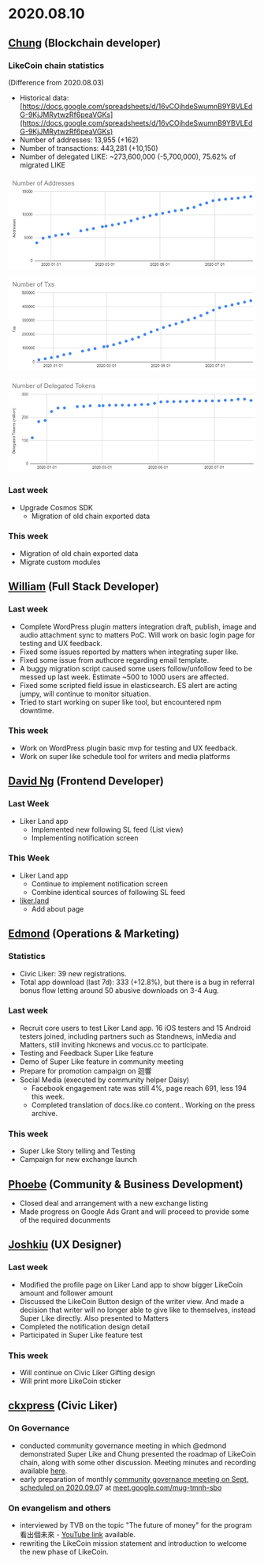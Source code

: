 # 2020.08.10

## [Chung](https://like.co/chungwu) \(Blockchain developer\) <a id="chung-blockchain-developer"></a>

### LikeCoin chain statistics <a id="likecoin-chain-statistics"></a>

\(Difference from 2020.08.03\)

* Historical data: [https://docs.google.com/spreadsheets/d/16vCOjhdeSwumnB9YBVLEdG-9KjJMRytwzRf6peaVGKs](https://docs.google.com/spreadsheets/d/16vCOjhdeSwumnB9YBVLEdG-9KjJMRytwzRf6peaVGKs)​
* Number of addresses: 13,955 \(+162\)
* Number of transactions: 443,281 \(+10,150\)
* Number of delegated LIKE: ~273,600,000 \(-5,700,000\), 75.62% of migrated LIKE

![](../../../.gitbook/assets/image%20%2892%29.png)

![](../../../.gitbook/assets/image%20%2893%29.png)

![](../../../.gitbook/assets/image%20%2891%29.png)

### Last week <a id="last-week"></a>

* Upgrade Cosmos SDK
  * Migration of old chain exported data

### This week <a id="this-week"></a>

* Migration of old chain exported data
* Migrate custom modules

## ​[William](https://like.co/williamchong) \(Full Stack Developer\) <a id="william-full-stack-developer"></a>

### Last week <a id="last-week-1"></a>

* Complete WordPress plugin matters integration draft, publish, image and audio attachment sync to matters PoC. Will work on basic login page for testing and UX feedback.
* Fixed some issues reported by matters when integrating super like.
* Fixed some issue from authcore regarding email template.
* A buggy migration script caused some users follow/unfollow feed to be messed up last week. Estimate ~500 to 1000 users are affected.
* Fixed some scripted field issue in elasticsearch. ES alert are acting jumpy, will continue to monitor situation.
* Tried to start working on super like tool, but encountered npm downtime.

### This week <a id="this-week-1"></a>

* Work on WordPress plugin basic mvp for testing and UX feedback.
* Work on super like schedule tool for writers and media platforms

## ​[David Ng](https://github.com/nwingt) \(Frontend Developer\) <a id="david-ng-frontend-developer"></a>

### Last Week <a id="last-week-2"></a>

* Liker Land app
  * Implemented new following SL feed \(List view\)
  * Implementing notification screen

### **This Week** <a id="this-week-2"></a>

* Liker Land app
  * Continue to implement notification screen
  * Combine identical sources of following SL feed
* [liker.land](https://liker.land)
  * Add about page

## **​**[**Edmond**](https://like.co/edmondyu) **\(Operations & Marketing\)** <a id="edmond-operations-and-marketing"></a>

### **Statistics** <a id="statistics"></a>

* Civic Liker: 39 new registrations. 
* Total app download \(last 7d\): 333 \(+12.8%\), but there is a bug in referral bonus flow letting around 50 abusive downloads on 3-4 Aug.  

### **Last week** <a id="last-week-3"></a>

* Recruit core users to test Liker Land app.  16 iOS testers and 15 Android testers joined, including partners such as Standnews, inMedia and Matters, still inviting hkcnews and vocus.cc to participate.
* Testing and Feedback Super Like feature
* Demo of Super Like feature in community meeting
* Prepare for promotion campaign on 迴響
* Social Media \(executed by community helper Daisy\)
  * Facebook engagement rate was still 4%, page reach 691, less 194 this week.
  * Completed translation of docs.like.co content.. Working on the press archive.

### This week <a id="this-week-3"></a>

* Super Like Story telling and Testing
* Campaign for new exchange launch

## ​[Phoebe](https://like.co/phoebe_fb) \(Community & Business Development\) <a id="fbf6"></a>

* Closed deal and arrangement with a new exchange listing 
* Made progress on Google Ads Grant and will proceed to provide some of the required docunments

## ​[Joshkiu](https://like.co/joshkiu) \(UX Designer\) <a id="joshkiu-ux-designer"></a>

### Last week <a id="last-week-4"></a>

* Modified the profile page on Liker Land app to show bigger LikeCoin amount and follower amount
* Discussed the LikeCoin Button design of the writer view. And made a decision that writer will no longer able to give like to themselves, instead Super Like directly. Also presented to Matters
* Completed the notification design detail
* Participated in Super Like feature test

### This week <a id="this-week-4"></a>

* Will continue on Civic Liker Gifting design
* Will print more LikeCoin sticker

## ​[ckxpress](https://like.co/ckxpress) \(Civic Liker\) <a id="fbf6-1"></a>

### **On Governance**

* conducted community governance meeting in which @edmond demonstrated Super Like and Chung presented the roadmap of LikeCoin chain, along with some other discussion. Meeting minutes and recording available [here](https://medium.com/likecoin/likecoin-2020-08-community-governance-meeting-bfbfb54012c0).
* early preparation of monthly [community governance meeting on Sept, scheduled on 2020.09.0](https://medium.com/likecoin/likecoin-governance-meeting-2020-08-agenda-3be1fca577bb)7 at [meet.google.com/mug-tmnh-sbo](https://meet.google.com/mug-tmnh-sbo)

### On evangelism and others

* interviewed by TVB on the topic "The future of money" for the program 看出個未來 - [YouTube link](https://www.youtube.com/watch?v=NNzpNrTfPtA) available.
* rewriting the LikeCoin mission statement and introduction to welcome the new phase of LikeCoin.

